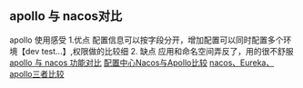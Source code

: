 ## apollo 与 nacos对比
apollo 使用感受
1.优点 配置信息可以按字段分开，增加配置可以同时配置多个环境【dev test...】,权限做的比较细
2. 缺点   应用和命名空间弄反了，用的很不舒服
[apollo 与 nacos 功能对比](https://blog.csdn.net/kwame211/article/details/104371263)
[配置中心Nacos与Apollo比较](https://huaweicloud.csdn.net/633576ebd3efff3090b57d7e.html)
[nacos、Eureka、apollo三者比较](https://blog.csdn.net/qq_36325332/article/details/125019475)
